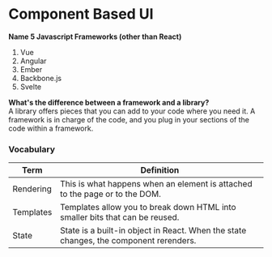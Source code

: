 # Component Based UI

__Name 5 Javascript Frameworks (other than React)__  
1. Vue
1. Angular
1. Ember 
1. Backbone.js
1. Svelte  

  
__What's the difference between a framework and a library?__  
A library offers pieces that you can add to your code where you need it. A framework is in charge of the code, and you plug in your sections of the code within a framework.  

### Vocabulary
|Term | Definition |  
|---|---|  
| Rendering | This is what happens when an element is attached to the page or to the DOM.|  
| Templates | Templates allow you to break down HTML into smaller bits that can be reused.  |  
| State | State is a built-in object in React. When the state changes, the component rerenders.  |  

